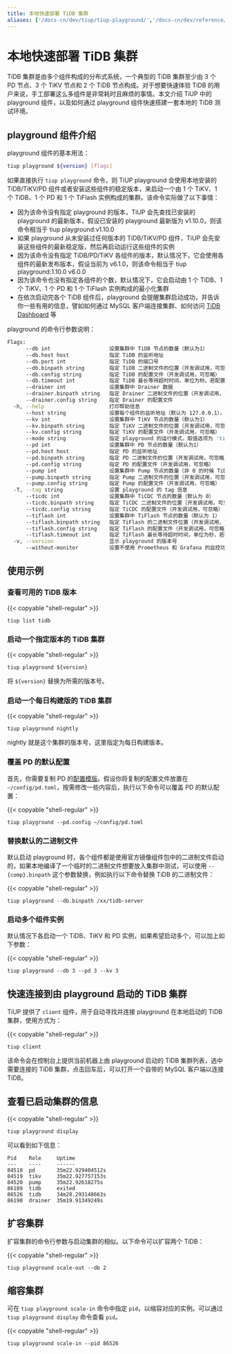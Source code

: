 ```yaml
---
title: 本地快速部署 TiDB 集群
aliases: ['/docs-cn/dev/tiup/tiup-playground/','/docs-cn/dev/reference/tools/tiup/playground/']
---
```


# 本地快速部署 TiDB 集群

TiDB 集群是由多个组件构成的分布式系统，一个典型的 TiDB 集群至少由 3 个 PD 节点、3 个 TiKV 节点和 2 个 TiDB 节点构成。对于想要快速体验 TiDB 的用户来说，手工部署这么多组件是非常耗时且麻烦的事情。本文介绍 TiUP 中的 playground 组件，以及如何通过 playground 组件快速搭建一套本地的 TiDB 测试环境。

## playground 组件介绍

playground 组件的基本用法：

```bash
tiup playground ${version} [flags]
```

如果直接执行 `tiup playground` 命令，则 TiUP playground 会使用本地安装的 TiDB/TiKV/PD 组件或者安装这些组件的稳定版本，来启动一个由 1 个 TiKV、1 个 TiDB、1 个 PD 和 1 个 TiFlash 实例构成的集群。该命令实际做了以下事情：

- 因为该命令没有指定 playground 的版本，TiUP 会先查找已安装的 playground 的最新版本，假设已安装的 playground 最新版为 v1.10.0，则该命令相当于 tiup playground:v1.10.0
- 如果 playground 从未安装过任何版本的 TiDB/TiKV/PD 组件，TiUP 会先安装这些组件的最新稳定版，然后再启动运行这些组件的实例
- 因为该命令没有指定 TiDB/PD/TiKV 各组件的版本，默认情况下，它会使用各组件的最新发布版本，假设当前为 v6.1.0，则该命令相当于 tiup playground:1.10.0 v6.0.0
- 因为该命令也没有指定各组件的个数，默认情况下，它会启动由 1 个 TiDB、1 个 TiKV、1 个 PD 和 1 个 TiFlash 实例构成的最小化集群
- 在依次启动完各个 TiDB 组件后，playground 会提醒集群启动成功，并告诉你一些有用的信息，譬如如何通过 MySQL 客户端连接集群、如何访问 [TiDB Dashboard](/dashboard/dashboard-intro.md) 等

playground 的命令行参数说明：

```bash
Flags:
      --db int                   设置集群中 TiDB 节点的数量（默认为1）
      --db.host host             指定 TiDB 的监听地址
      --db.port int              指定 TiDB 的端口号
      --db.binpath string        指定 TiDB 二进制文件的位置（开发调试用，可忽略）
      --db.config string         指定 TiDB 的配置文件（开发调试用，可忽略）
      --db.timeout int           指定 TiDB 最长等待超时时间，单位为秒。若配置为 0，则永不超时。
      --drainer int              设置集群中 Drainer 数据
      --drainer.binpath string   指定 Drainer 二进制文件的位置（开发调试用，可忽略）
      --drainer.config string    指定 Drainer 的配置文件
  -h, --help                     打印帮助信息
      --host string              设置每个组件的监听地址（默认为 127.0.0.1），如果要提供给别的电脑访问，可设置为 0.0.0.0
      --kv int                   设置集群中 TiKV 节点的数量（默认为1）
      --kv.binpath string        指定 TiKV 二进制文件的位置（开发调试用，可忽略）
      --kv.config string         指定 TiKV 的配置文件（开发调试用，可忽略）
      --mode string              指定 playground 的运行模式，取值选项为 'tidb'（默认）和 'tikv-slim'
      --pd int                   设置集群中 PD 节点的数量（默认为1）
      --pd.host host             指定 PD 的监听地址
      --pd.binpath string        指定 PD 二进制文件的位置（开发调试用，可忽略）
      --pd.config string         指定 PD 的配置文件（开发调试用，可忽略）
      --pump int                 设置集群中 Pump 节点的数量（非 0 的时候 TiDB 会开启 TiDB Binlog）
      --pump.binpath string      指定 Pump 二进制文件的位置（开发调试用，可忽略）
      --pump.config string       指定 Pump 的配置文件（开发调试用，可忽略）
  -T, --tag string               设置 playground 的 tag 信息
      --ticdc int                设置集群中 TiCDC 节点的数量（默认为 0）
      --ticdc.binpath string     指定 TiCDC 二进制文件的位置（开发调试用，可忽略）
      --ticdc.config string      指定 TiCDC 的配置文件（开发调试用，可忽略）
      --tiflash int              设置集群中 TiFlash 节点的数量（默认为 1）
      --tiflash.binpath string   指定 TiFlash 的二进制文件位置（开发调试用，可忽略）
      --tiflash.config string    指定 TiFlash 的配置文件（开发调试用，可忽略）
      --tiflash.timeout int      指定 TiFlash 最长等待超时时间，单位为秒，若配置为 0，则永不超时。
  -v, --version                  显示 playground 的版本号
      --without-monitor          设置不使用 Prometheus 和 Grafana 的监控功能。若不添加此参数，则默认开启监控功能。

```

## 使用示例

### 查看可用的 TiDB 版本

{{< copyable "shell-regular" >}}

```shell
tiup list tidb
```

### 启动一个指定版本的 TiDB 集群

{{< copyable "shell-regular" >}}

```shell
tiup playground ${version}
```

将 `${version}` 替换为所需的版本号。

### 启动一个每日构建版的 TiDB 集群

{{< copyable "shell-regular" >}}

```shell
tiup playground nightly
```

nightly 就是这个集群的版本号，这里指定为每日构建版本。

### 覆盖 PD 的默认配置

首先，你需要复制 PD 的[配置模版](https://github.com/pingcap/pd/blob/master/conf/config.toml)。假设你将复制的配置文件放置在 `~/config/pd.toml`，按需修改一些内容后，执行以下命令可以覆盖 PD 的默认配置：

{{< copyable "shell-regular" >}}

```shell
tiup playground --pd.config ~/config/pd.toml
```

### 替换默认的二进制文件

默认启动 playground 时，各个组件都是使用官方镜像组件包中的二进制文件启动的，如果本地编译了一个临时的二进制文件想要放入集群中测试，可以使用 `--{comp}.binpath` 这个参数替换，例如执行以下命令替换 TiDB 的二进制文件：

{{< copyable "shell-regular" >}}

```shell
tiup playground --db.binpath /xx/tidb-server
```

### 启动多个组件实例

默认情况下各启动一个 TiDB、TiKV 和 PD 实例，如果希望启动多个，可以加上如下参数：

{{< copyable "shell-regular" >}}

```shell
tiup playground --db 3 --pd 3 --kv 3
```

## 快速连接到由 playground 启动的 TiDB 集群

TiUP 提供了 `client` 组件，用于自动寻找并连接 playground 在本地启动的 TiDB 集群，使用方式为：

{{< copyable "shell-regular" >}}

```shell
tiup client
```

该命令会在控制台上提供当前机器上由 playground 启动的 TiDB 集群列表，选中需要连接的 TiDB 集群，点击回车后，可以打开一个自带的 MySQL 客户端以连接 TiDB。

## 查看已启动集群的信息

{{< copyable "shell-regular" >}}

```shell
tiup playground display
```

可以看到如下信息：

```
Pid    Role     Uptime
---    ----     ------
84518  pd       35m22.929404512s
84519  tikv     35m22.927757153s
84520  pump     35m22.92618275s
86189  tidb     exited
86526  tidb     34m28.293148663s
86190  drainer  35m19.91349249s
```

## 扩容集群

扩容集群的命令行参数与启动集群的相似。以下命令可以扩容两个 TiDB：

{{< copyable "shell-regular" >}}

```shell
tiup playground scale-out --db 2
```

## 缩容集群

可在 `tiup playground scale-in` 命令中指定 `pid`，以缩容对应的实例。可以通过 `tiup playground display` 命令查看 `pid`。

{{< copyable "shell-regular" >}}

```shell
tiup playground scale-in --pid 86526
```
